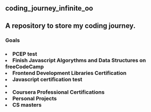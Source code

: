 <h2>coding_journey_infinite_oo<h2/>

<h2>A repository to store my coding journey.</h2>

<h3>Goals<h3/>
	<div>
		<li>PCEP test</li>
	  	<li>Finish Javascript Algorythms and Data Structures on freeCodeCamp</li>
	  	<li>Frontend Development Libraries Certification</li>
		<li>Javascript certification test<li/>
		<li>Coursera Professional Certifications</li>
		<li>Personal Projects</li>
		<li>CS masters</li>
	</div>
